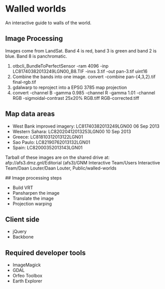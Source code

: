 # Walled worlds
An interactive guide to walls of the world.

## Image Processing
Images come from LandSat. Band 4 is red, band 3 is green and band 2 is blue. Band 8 is panchromatic.

1. otbcli_BundleToPerfectSensor -ram 4096 -inp LC81740382013249LGN00_B8.TIF -inxs 3.tif -out pan-3.tif uint16
2. Combine the bands into one image. convert -combine pan-{4,3,2}.tif final-rgb.tif
3. gdalwarp to reproject into a EPSG 3785 map projection
4. convert -channel B -gamma 0.985 -channel R -gamma 1.01 -channel RGB -sigmoidal-contrast 25x20% RGB.tiff RGB-corrected.tiff

## Map data areas
- West Bank improved imagery: LC81740382013249LGN00 06 Sep 2013
- Western Sahara: LC82020412013253LGN00 10 Sep 2013
- Greece: LC81810312013122LGN01
- Sao Paulo: LC82190762013132LGN01
- Spain: LC82000352013143LGN01

Tarball of these images are on the shared drive at:
afp://afs3.dmz.gnl/Editorial (afs3)/GNM Interactive Team/Users Interactive Team/Daan Louter/Daan Louter, Public/walled-worlds

## Image processing steps
- Build VRT
- Pansharpen the image
- Translate the image
- Projection warping

## Client side 
- jQuery
- Backbone

## Required developer tools
- ImageMagick
- GDAL
- Orfeo Toolbox
- Earth Explorer